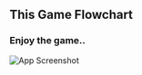 ## This Game Flowchart

### Enjoy the game..

![App Screenshot](https://i.ibb.co/M6Mf4sf/Ludo-game-flowchart.png)
